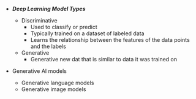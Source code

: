 - ***Deep Learning Model Types***
    - Discriminative
        - Used to classify or predict 
        - Typically trained on a dataset of labeled data
        - Learns the relationship between the features of the data points and the labels
    - Generative
        - Generative new dat that is similar to data it was trained on 



- Generative AI models
  - Generative language models
  - Generative image models